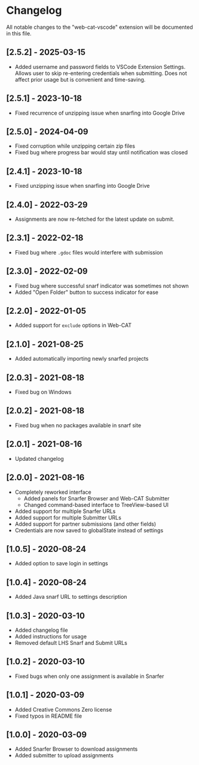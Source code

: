 # Changelog

All notable changes to the "web-cat-vscode" extension will be documented in this file.

## [2.5.2] - 2025-03-15
- Added username and password fields to VSCode Extension Settings. Allows user to skip re-entering credentials when submitting. Does not affect prior usage but is convenient and time-saving.

## [2.5.1] - 2023-10-18

- Fixed recurrence of unzipping issue when snarfing into Google Drive

## [2.5.0] - 2024-04-09

- Fixed corruption while unzipping certain zip files
- Fixed bug where progress bar would stay until notification was closed

## [2.4.1] - 2023-10-18

- Fixed unzipping issue when snarfing into Google Drive

## [2.4.0] - 2022-03-29

- Assignments are now re-fetched for the latest update on submit.

## [2.3.1] - 2022-02-18

- Fixed bug where `.gdoc` files would interfere with submission

## [2.3.0] - 2022-02-09

- Fixed bug where successful snarf indicator was sometimes not shown
- Added "Open Folder" button to success indicator for ease

## [2.2.0] - 2022-01-05

- Added support for `exclude` options in Web-CAT

## [2.1.0] - 2021-08-25

- Added automatically importing newly snarfed projects

## [2.0.3] - 2021-08-18

- Fixed bug on Windows

## [2.0.2] - 2021-08-18

- Fixed bug when no packages available in snarf site

## [2.0.1] - 2021-08-16

- Updated changelog

## [2.0.0] - 2021-08-16

- Completely reworked interface
  - Added panels for Snarfer Browser and Web-CAT Submitter
  - Changed command-based interface to TreeView-based UI
- Added support for multiple Snarfer URLs
- Added support for multiple Submitter URLs
- Added support for partner submissions (and other fields)
- Credentials are now saved to globalState instead of settings

## [1.0.5] - 2020-08-24

- Added option to save login in settings

## [1.0.4] - 2020-08-24

- Added Java snarf URL to settings description

## [1.0.3] - 2020-03-10

- Added changelog file
- Added instructions for usage
- Removed default LHS Snarf and Submit URLs

## [1.0.2] - 2020-03-10

- Fixed bugs when only one assignment is available in Snarfer

## [1.0.1] - 2020-03-09

- Added Creative Commons Zero license
- Fixed typos in README file

## [1.0.0] - 2020-03-09

- Added Snarfer Browser to download assignments
- Added submitter to upload assignments
